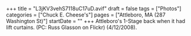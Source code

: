 +++
title = "L3jKV3vehS7118uC17uD.avif"
draft = false
tags = ["Photos"]
categories = ["Chuck E. Cheese's"]
pages = ["Attleboro, MA (287 Washington St)"]
startDate = ""
+++
Attleboro's 1-Stage back when it had lift curtains. (PC: Russ Glasson on Flickr) (4/12/2008).
